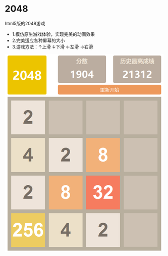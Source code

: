 # 2048
html5版的2048游戏
* 1.模仿原生游戏体验，实现完美的动画效果
* 2.完美适应各种屏幕的大小
* 3.游戏方法：↑上滑 ↓下滑 ←左滑 →右滑

![](demo.png)
